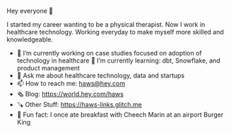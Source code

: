 Hey everyone 👋

I started my career wanting to be a physical therapist. Now I work in healthcare technology. Working everyday to make myself more skilled and knowledgeable. 

- 🔭 I’m currently working on case studies focused on adoption of technology in healthcare 🌱 I’m currently learning: dbt, Snowflake, and product management
- 💬 Ask me about healthcare technology, data and startups
- 📫 How to reach me: haws@hey.com
- 🗞️ Blog: https://world.hey.com/haws
- 🪚 Other Stuff: https://haws-links.glitch.me
- 🍔 Fun fact: I once ate breakfast with Cheech Marin at an airport Burger King
